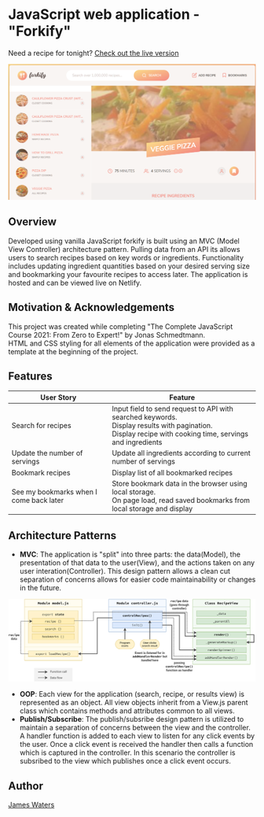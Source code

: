 # JavaScript web application - "Forkify"

Need a recipe for tonight? [Check out the live version](https://forkifyrecipesjw.netlify.app/)
 <p align="center">
  <img src="./images/landing.PNG" alt="landingPage" width="650"/>
</p>

## Overview
Developed using vanilla JavaScript forkify is built using an MVC (Model View Controller) architecture pattern. Pulling data from an API its allows users to search recipes based on key words or ingredients. Functionality includes updating ingredient quantities based on your desired serving size and bookmarking your favourite recipes to access later. The application is hosted and can be viewed live on Netlify.  

## Motivation & Acknowledgements
This project was created while completing "The Complete JavaScript Course 2021: From Zero to Expert!" by Jonas Schmedtmann.<br>
HTML and CSS styling for all elements of the application were provided as a template at the beginning of the project.<br>

## Features 

| User Story     | Feature |
| ----------- | ----------- |
|   Search for recipes    | Input field to send request to API with searched keywords.<br>Display results with pagination.<br>Display recipe with cooking time, servings and ingredients      |
| Update the number of servings   | Update all ingredients according to current number of servings        |
| Bookmark recipes   | Display list of all bookmarked recipes        |
| See my bookmarks when I come back later   | Store bookmark data in the browser using local storage.<br>On page load, read saved bookmarks from local storage and display        |

## Architecture Patterns

- **MVC**: The application is "split" into three parts: the data(Model), the presentation of that data to the user(View), and the actions taken on any user interation(Controller). This design pattern allows a clean cut separation of concerns allows for easier code maintainability or changes in the future. 
 <p align="center">
  <img src="./images/MVC.png" alt="landingPage" width="850"/>
</p>

- **OOP**: Each view for the application (search, recipe, or results view) is represented as an object. All view objects inherit from a View.js parent class which contains methods and attributes common to all views. 
- **Publish/Subscribe**: The publish/subsribe design pattern is utilized to maintain a separation of concerns between the view and the controller. A handler function is added to each view to listen for any click events by the user. Once a click event is received the handler then calls a function which is captured in the controller. 
In this scenario the controller is subsribed to the view which publishes once a click event occurs. 


## Author
[James Waters](https://james-waters.com)

<!-- - **Search**: Users can search a key word or ingredient. The results controller queries the API and renders the results to the screen.<br>
- **Pagination**: Results are rendered using pagination. Each page renders 10 new recipes from the search results.<br>
- **Recipe View**: Displays additonal recipe information such as ingredients, an example image, and the link to the original recipe.<br>
- **Update servings**: Automatically updates the required quantites for each ingredient when serving size is adjusted by the user.<br>
- **Bookmarks**: Allow users to mark their favourite recipes. Bookmarked recipes can be viewed and accessed in the bookmarks dropdown.  -->



